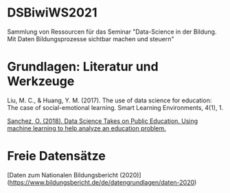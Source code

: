 # DSBiwiWS2021
 Sammlung von Ressourcen für das Seminar "Data-Science in der Bildung. Mit Daten Bildungsprozesse sichtbar machen und steuern"

# Grundlagen: Literatur und Werkzeuge

Liu, M. C., & Huang, Y. M. (2017). The use of data science for education: The case of social-emotional learning. Smart Learning Environments, 4(1), 1.

[Sanchez, O. (2018). Data Science Takes on Public Education. Using machine learning to help analyze an education problem.](https://towardsdatascience.com/data-science-takes-on-public-education-f432910ea9f0)

# Freie Datensätze

[Daten zum Nationalen Bildungsbericht (2020)] (https://www.bildungsbericht.de/de/datengrundlagen/daten-2020)